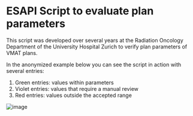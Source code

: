 # ESAPI Script to evaluate plan parameters

This script was developed over several years at the Radiation Oncology Department of the University Hospital Zurich to verify plan parameters of VMAT plans. 

In the anonymized example below you can see the script in action with several entries:
1) Green entries: values within parameters
2) Violet entries: values that require a manual review
3) Red entries: values outside the accepted range

![image](https://github.com/riccardodalbelloUSZ/ESAPI_RtDataValidator/assets/79981471/85ad2b6d-192f-4656-a0af-9834055df604)
